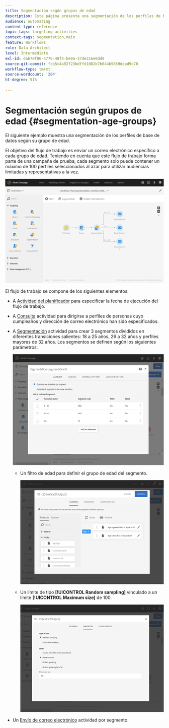 ```yaml
---
title: Segmentación según grupos de edad
description: Esta página presenta una segmentación de los perfiles de base de datos según su grupo de edad. El objetivo del flujo de trabajo es enviar un correo electrónico específico a cada grupo de edad.
audience: automating
content-type: reference
topic-tags: targeting-activities
context-tags: segmentation,main
feature: Workflows
role: Data Architect
level: Intermediate
exl-id: dab7ef86-4776-48f4-be9a-37de316e0dd9
source-git-commit: fcb5c4a92f23bdffd1082b7b044b5859dead9d70
workflow-type: tm+mt
source-wordcount: '204'
ht-degree: 51%

---
```


# Segmentación según grupos de edad {#segmentation-age-groups}

El siguiente ejemplo muestra una segmentación de los perfiles de base de datos según su grupo de edad.

El objetivo del flujo de trabajo es enviar un correo electrónico específico a cada grupo de edad. Teniendo en cuenta que este flujo de trabajo forma parte de una campaña de prueba, cada segmento solo puede contener un máximo de 100 perfiles seleccionados al azar para utilizar audiencias limitadas y representativas a la vez.

![](assets/wkf_segment_example_4.png)

El flujo de trabajo se compone de los siguientes elementos:

* A [Actividad del planificador](../../automating/using/segmentation.md) para especificar la fecha de ejecución del flujo de trabajo.
* A [Consulta](../../automating/using/query.md) actividad para dirigirse a perfiles de personas cuyo cumpleaños y dirección de correo electrónico han sido especificados.
* A [Segmentación](../../automating/using/segmentation.md) actividad para crear 3 segmentos divididos en diferentes transiciones salientes: 18 a 25 años, 26 a 32 años y perfiles mayores de 32 años. Los segmentos se definen según los siguientes parámetros:

  ![](assets/wkf_segment_example_3.png)

   * Un filtro de edad para definir el grupo de edad del segmento.

     ![](assets/wkf_segment_new_segment.png)

   * Un límite de tipo **[!UICONTROL Random sampling]** vinculado a un límite **[!UICONTROL Maximum size]** de 100.

     ![](assets/wkf_segment_example_1.png)

* Un [Envío de correo electrónico](../../automating/using/email-delivery.md) actividad por segmento.
